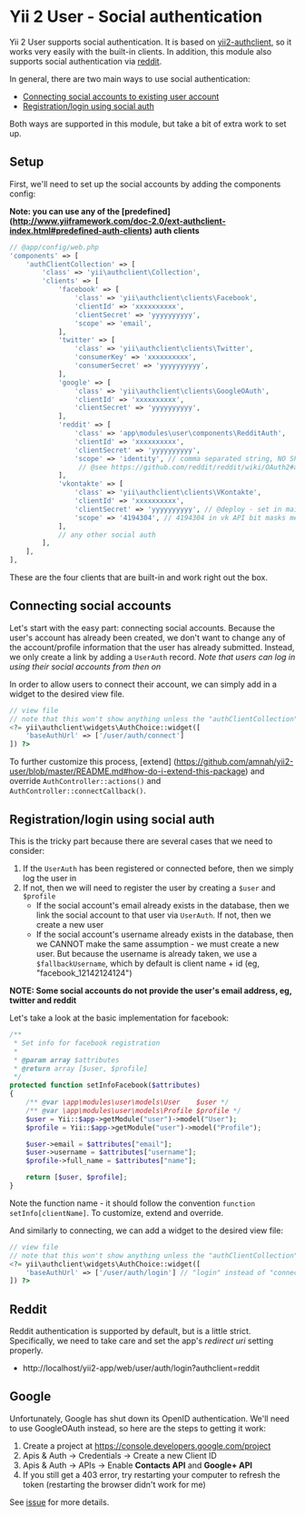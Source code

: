 Yii 2 User - Social authentication
=========

Yii 2 User supports social authentication. It is based on
[yii2-authclient](https://github.com/yiisoft/yii2-authclient), so it works very easily with
the built-in clients[](https://github.com/yiisoft/yii2-authclient#predefined-auth-clients).
In addition, this module also supports social authentication via
[reddit](components/RedditAuth.php).

In general, there are two main ways to use social authentication:

* [Connecting social accounts to existing user account](#connecting-social-accounts)
* [Registration/login using social auth](#registrationlogin-using-social-auth)

Both ways are supported in this module, but take a bit of extra work to set up.

## Setup

First, we'll need to set up the social accounts by adding the components config:

**Note: you can use any of the [predefined]
(http://www.yiiframework.com/doc-2.0/ext-authclient-index.html#predefined-auth-clients) 
auth clients**

```php
// @app/config/web.php
'components' => [
    'authClientCollection' => [
        'class' => 'yii\authclient\Collection',
        'clients' => [
            'facebook' => [
                'class' => 'yii\authclient\clients\Facebook',
                'clientId' => 'xxxxxxxxxx',
                'clientSecret' => 'yyyyyyyyyy',
                'scope' => 'email',
            ],
            'twitter' => [
                'class' => 'yii\authclient\clients\Twitter',
                'consumerKey' => 'xxxxxxxxxx',
                'consumerSecret' => 'yyyyyyyyyy',
            ],
            'google' => [
                'class' => 'yii\authclient\clients\GoogleOAuth',
                'clientId' => 'xxxxxxxxxx',
                'clientSecret' => 'yyyyyyyyyy',
            ],
            'reddit' => [
                'class' => 'app\modules\user\components\RedditAuth',
                'clientId' => 'xxxxxxxxxx',
                'clientSecret' => 'yyyyyyyyyy',
                'scope' => 'identity', // comma separated string, NO SPACES
                 // @see https://github.com/reddit/reddit/wiki/OAuth2#authorization
            ],
            'vkontakte' => [
                'class' => 'yii\authclient\clients\VKontakte',
                'clientId' => 'xxxxxxxxxx',
                'clientSecret' => 'yyyyyyyyyy', // @deploy - set in main-local.php
                'scope' => '4194304', // 4194304 in vk API bit masks means 'email'
            ],
            // any other social auth
        ],
    ],
],
```

These are the four clients that are built-in and work right out the box.

## Connecting social accounts

Let's start with the easy part: connecting social accounts. Because the user's account has
already been created, we don't want to change any of the account/profile information that
the user has already submitted. Instead, we only create a link by adding a ```UserAuth```
record. *Note that users can log in using their social accounts from then on*

In order to allow users to connect their account, we can simply add in a widget to the desired
view file.

```php
// view file
// note that this won't show anything unless the "authClientCollection" component is set up
<?= yii\authclient\widgets\AuthChoice::widget([
    'baseAuthUrl' => ['/user/auth/connect']
]) ?>
```

To further customize this process, [extend]
(https://github.com/amnah/yii2-user/blob/master/README.md#how-do-i-extend-this-package)
 and override ```AuthController::actions()``` and ```AuthController::connectCallback()```.

## Registration/login using social auth

This is the tricky part because there are several cases that we need to consider:

1. If the ```UserAuth``` has been registered or connected before, then we simply log the user in
2. If not, then we will need to register the user by creating a ```$user``` and ```$profile```
    * If the social account's email already exists in the database, then we link the social
    account to that user via ```UserAuth```. If not, then we create a new user
    * If the social account's username already exists in the database, then we CANNOT make the
    same assumption - we must create a new user. But because the username is already taken, we
    use a ```$fallbackUsername```, which by default is client name + id
    (eg, "facebook_12142124124")

**NOTE: Some social accounts do not provide the user's email address, eg, twitter and reddit**

Let's take a look at the basic implementation for facebook:

```php
/**
 * Set info for facebook registration
 *
 * @param array $attributes
 * @return array [$user, $profile]
 */
protected function setInfoFacebook($attributes)
{
    /** @var \app\modules\user\models\User    $user */
    /** @var \app\modules\user\models\Profile $profile */
    $user = Yii::$app->getModule("user")->model("User");
    $profile = Yii::$app->getModule("user")->model("Profile");

    $user->email = $attributes["email"];
    $user->username = $attributes["username"];
    $profile->full_name = $attributes["name"];

    return [$user, $profile];
}
```

Note the function name - it should follow the convention ```function setInfo[clientName]```. 
To customize, extend and override.

And similarly to connecting, we can add a widget to the desired view file:

```php
// view file
// note that this won't show anything unless the "authClientCollection" component is set up
<?= yii\authclient\widgets\AuthChoice::widget([
    'baseAuthUrl' => ['/user/auth/login'] // "login" instead of "connect"
]) ?>
```

## Reddit

Reddit authentication is supported by default, but is a little strict. Specifically, we need to
take care and set the app's *redirect uri* setting properly.

* http://localhost/yii2-app/web/user/auth/login?authclient=reddit

## Google

Unfortunately, Google has shut down its OpenID authentication. We'll need to use GoogleOAuth
instead, so here are the steps to getting it work:

1. Create a project at https://console.developers.google.com/project
2. Apis & Auth -> Credentials -> Create a new Client ID
3. Apis & Auth -> APIs -> Enable **Contacts API** and **Google+ API**
4. If you still get a 403 error, try restarting your computer to refresh the token
(restarting the browser didn't work for me)

See [issue](https://github.com/amnah/yii2-user/issues/25) for more details.